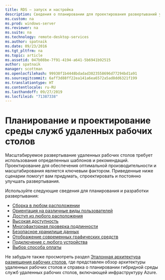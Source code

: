 ```yaml
---
title: RDS — запуск и настройка
description: Сведения о планировании для проектирования развертываний удаленных рабочих столов.
ms.custom: na
ms.prod: windows-server
ms.reviewer: na
ms.suite: na
ms.technology: remote-desktop-services
ms.author: spatnaik
ms.date: 09/23/2016
ms.tgt_pltfrm: na
ms.topic: article
ms.assetid: 047b08be-7f91-4194-a641-5b6941b92515
author: spatnaik
manager: scottman
ms.openlocfilehash: 99930f1b4448bdadad3023558696d77294bd1a91
ms.sourcegitcommit: 6aff3d88ff22ea141a6ea6572a5ad8dd6321f199
ms.translationtype: HT
ms.contentlocale: ru-RU
ms.lasthandoff: 09/27/2019
ms.locfileid: "71387338"
---
```

# <a name="plan-and-design-your-remote-desktop-services-environment"></a>Планирование и проектирование среды служб удаленных рабочих столов

Масштабируемое развертывание удаленных рабочих столов требует использования определенных шаблонов и рекомендаций.
Проектирование для обеспечения оптимальной производительности и масштабирования является ключевым фактором. Приведенные ниже сценарии помогут вам придумать, спроектировать и постоянно улучшать развертывания.

Используйте следующие сведения для планирования и разработки развертывания:

- [Сборка в любом расположении](rds-plan-build-anywhere.md)
- [Ориентация на различные виды пользователей](rds-plan-cater-to-users.md)
- [Доступ из любого расположения](rds-plan-access-from-anywhere.md)
- [Высокая доступность](rds-plan-high-availability.md)
- [Многофакторная проверка подлинности](rds-plan-mfa.md)
- [Безопасное хранилище данных](rds-plan-secure-data-storage.md)
- [Отображение современных графических средств](rds-graphics-virtualization.md)
- [Подключение с любого устройства](rds-plan-connect-from-any-device.md)
- [Выбор способа оплаты](rds-plan-choose-how-you-pay.md)

Не забудьте также просмотреть раздел [Эталонная архитектура размещения рабочих столов](desktop-hosting-reference-architecture.md), где представлен обзор архитектуры удаленных рабочих столов и справка о планировании гибридной среды служб удаленных рабочих столов, включающей инфраструктуру Azure.
